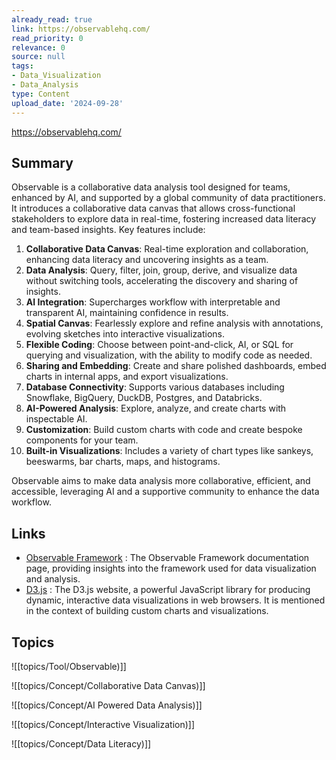 ```yaml
---
already_read: true
link: https://observablehq.com/
read_priority: 0
relevance: 0
source: null
tags:
- Data_Visualization
- Data_Analysis
type: Content
upload_date: '2024-09-28'
---
```


https://observablehq.com/
## Summary

Observable is a collaborative data analysis tool designed for teams, enhanced by AI, and supported by a global community of data practitioners. It introduces a collaborative data canvas that allows cross-functional stakeholders to explore data in real-time, fostering increased data literacy and team-based insights. Key features include:

1. **Collaborative Data Canvas**: Real-time exploration and collaboration, enhancing data literacy and uncovering insights as a team.
2. **Data Analysis**: Query, filter, join, group, derive, and visualize data without switching tools, accelerating the discovery and sharing of insights.
3. **AI Integration**: Supercharges workflow with interpretable and transparent AI, maintaining confidence in results.
4. **Spatial Canvas**: Fearlessly explore and refine analysis with annotations, evolving sketches into interactive visualizations.
5. **Flexible Coding**: Choose between point-and-click, AI, or SQL for querying and visualization, with the ability to modify code as needed.
6. **Sharing and Embedding**: Create and share polished dashboards, embed charts in internal apps, and export visualizations.
7. **Database Connectivity**: Supports various databases including Snowflake, BigQuery, DuckDB, Postgres, and Databricks.
8. **AI-Powered Analysis**: Explore, analyze, and create charts with inspectable AI.
9. **Customization**: Build custom charts with code and create bespoke components for your team.
10. **Built-in Visualizations**: Includes a variety of chart types like sankeys, beeswarms, bar charts, maps, and histograms.

Observable aims to make data analysis more collaborative, efficient, and accessible, leveraging AI and a supportive community to enhance the data workflow.
## Links

- [Observable Framework](https://observablehq.com/framework/) : The Observable Framework documentation page, providing insights into the framework used for data visualization and analysis.
- [D3.js](https://d3js.org/) : The D3.js website, a powerful JavaScript library for producing dynamic, interactive data visualizations in web browsers. It is mentioned in the context of building custom charts and visualizations.

## Topics

![[topics/Tool/Observable)]]

![[topics/Concept/Collaborative Data Canvas)]]

![[topics/Concept/AI Powered Data Analysis)]]

![[topics/Concept/Interactive Visualization)]]

![[topics/Concept/Data Literacy)]]